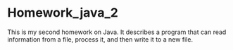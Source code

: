 # Homework_java_2
This is my second homework on Java. It describes a program that can read information from a file, process it, and then write it to a new file.

